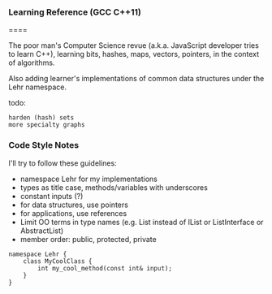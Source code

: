 ### Learning Reference (GCC C++11)

====

The poor man's Computer Science revue (a.k.a. JavaScript developer tries to learn C++), learning bits, hashes, maps, vectors, pointers, in the context of algorithms.

Also adding learner's implementations of common data structures under the Lehr namespace.


todo:

    harden (hash) sets
    more specialty graphs


### Code Style Notes

I'll try to follow these guidelines:
- namespace Lehr for my implementations
- types as title case, methods/variables with underscores
- constant inputs (?)
- for data structures, use pointers
- for applications, use references
- Limit OO terms in type names (e.g. List instead of IList or ListInterface or AbstractList)
- member order: public, protected, private

````
namespace Lehr {
    class MyCoolClass {
        int my_cool_method(const int& input);
    }
}
````
